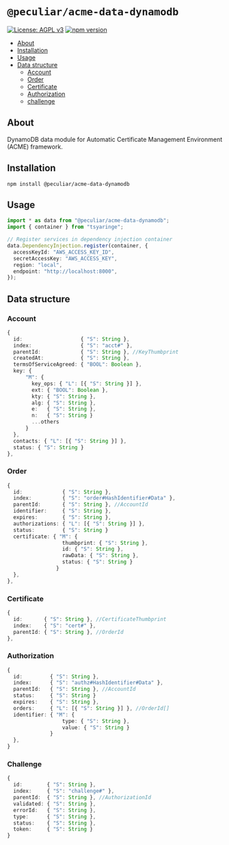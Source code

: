 # `@peculiar/acme-data-dynamodb`

[![License: AGPL v3](https://img.shields.io/badge/License-AGPL%20v3-blue.svg)](https://www.gnu.org/licenses/agpl-3.0)
[![npm version](https://badge.fury.io/js/%40peculiar%2Facme-data-dynamodb.svg)](https://badge.fury.io/js/%40peculiar%2Facme-data-dynamodb)

- [About](#about)
- [Installation](#installation)
- [Usage](#usage)
- [Data structure](#data-structure)
  - [Account](#account)
  - [Order](#order)
  - [Certificate](#certificate)
  - [Authorization](#authorization)
  - [challenge](#challenge)

## About

DynamoDB data module for Automatic Certificate Management Environment (ACME) framework.

## Installation

```
npm install @peculiar/acme-data-dynamodb
```

## Usage

```ts
import * as data from "@peculiar/acme-data-dynamodb";
import { container } from "tsyaringe";

// Register services in dependency injection container
data.DependencyInjection.register(container, {
  accessKeyId: "AWS_ACCESS_KEY_ID",
  secretAccessKey: "AWS_ACCESS_KEY",
  region: "local",
  endpoint: "http://localhost:8000",
});
```

## Data structure

### Account
```ts
{
  id:                   { "S": String },
  index:                { "S": "acct#" },
  parentId:             { "S": String }, //KeyThumbprint
  createdAt:            { "S": String },
  termsOfServiceAgreed: { "BOOL": Boolean },
  key: {
      "M": {
        key_ops: { "L": [{ "S": String }] },
        ext: { "BOOL": Boolean },
        kty: { "S": String },
        alg: { "S": String },
        e:   { "S": String },
        n:   { "S": String }
        ...others
      }
  },
  contacts: { "L": [{ "S": String }] },
  status: { "S": String }
},
```

### Order
```ts
{
  id:             { "S": String },
  index:          { "S": "order#HashIdentifier#Data" },
  parentId:       { "S": String }, //AccountId
  identifier:     { "S": String },
  expires:        { "S": String },
  authorizations: { "L": [{ "S": String }] },
  status:         { "S": String }
  certificate: { "M": {
                  thumbprint: { "S": String },
                  id: { "S": String },
                  rawData: { "S": String },
                  status: { "S": String }
                }
  },
},
```

### Certificate
```ts
{
  id:       { "S": String }, //CertificateThumbprint
  index:    { "S": "cert#" },
  parentId: { "S": String }, //OrderId
},
```

### Authorization
```ts
{
  id:         { "S": String },
  index:      { "S": "authz#HashIdentifier#Data" },
  parentId:   { "S": String }, //AccountId
  status:     { "S": String }
  expires:    { "S": String },
  orders:     { "L": [{ "S": String }] }, //OrderId[]
  identifier: { "M": {
                  type: { "S": String },
                  value: { "S": String }
              }
  },
}
```

### Challenge
```ts
{
  id:        { "S": String },
  index:     { "S": "challenge#" },
  parentId:  { "S": String }, //AuthorizationId
  validated: { "S": String },
  errorId:   { "S": String },
  type:      { "S": String },
  status:    { "S": String },
  token:     { "S": String }
}
```